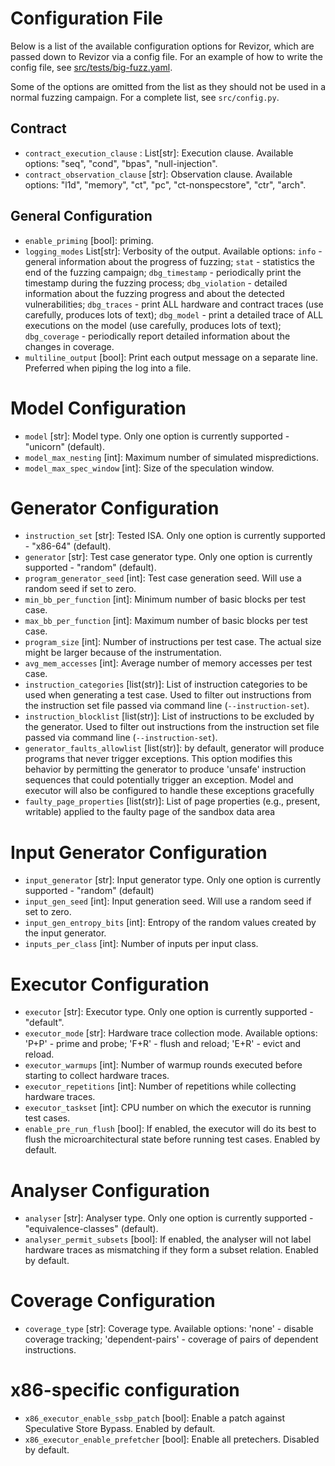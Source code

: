 # Configuration File

Below is a list of the available configuration options for Revizor, which are passed down to Revizor via a config file.
For an example of how to write the config file, see [src/tests/big-fuzz.yaml](src/tests/big-fuzz.yaml).

Some of the options are omitted from the list as they should not be used in a normal fuzzing campaign.
For a complete list, see `src/config.py`.

## Contract

* `contract_execution_clause` : List[str]: Execution clause.
  Available options: "seq", "cond", "bpas", "null-injection".
* `contract_observation_clause` [str]: Observation clause.
  Available options: "l1d", "memory", "ct", "pc", "ct-nonspecstore", "ctr", "arch".

## General Configuration

* `enable_priming` [bool]: priming.
* `logging_modes` List[str]: Verbosity of the output.
  Available options:
  `info` - general information about the progress of fuzzing;
  `stat` - statistics the end of the fuzzing campaign;
  `dbg_timestamp` - periodically print the timestamp during the fuzzing process;
  `dbg_violation` - detailed information about the fuzzing progress and about the detected vulnerabilities;
  `dbg_traces` - print ALL hardware and contract traces (use carefully, produces lots of text);
  `dbg_model` - print a detailed trace of ALL executions on the model (use carefully, produces lots of text);
  `dbg_coverage` - periodically report detailed information about the changes in coverage.
* `multiline_output` [bool]: Print each output message on a separate line.
  Preferred when piping the log into a file.

# Model Configuration

* `model` [str]: Model type.
  Only one option is currently supported - "unicorn" (default).
* `model_max_nesting` [int]: Maximum number of simulated mispredictions.
* `model_max_spec_window` [int]: Size of the speculation window.

# Generator Configuration

* `instruction_set`  [str]: Tested ISA.
  Only one option is currently supported - "x86-64" (default).
* `generator` [str]: Test case generator type.
  Only one option is currently supported - "random" (default).
* `program_generator_seed` [int]: Test case generation seed.
  Will use a random seed if set to zero.
* `min_bb_per_function` [int]: Minimum number of basic blocks per test case.
* `max_bb_per_function` [int]: Maximum number of basic blocks per test case.
* `program_size` [int]: Number of instructions per test case.
  The actual size might be larger because of the instrumentation.
* `avg_mem_accesses` [int]: Average number of memory accesses per test case.
* `instruction_categories` [list(str)]: List of instruction categories to be used when generating a test case.
  Used to filter out instructions from the instruction set file passed via command line (`--instruction-set`).
* `instruction_blocklist` [list(str)]: List of instructions to be excluded by the generator.
  Used to filter out instructions from the instruction set file passed via command line (`--instruction-set`).
* `generator_faults_allowlist` [list(str)]: by default, generator will produce programs that never trigger exceptions. This option modifies this behavior by permitting the generator to produce 'unsafe' instruction sequences that could potentially trigger an exception. Model and executor will also be configured to handle these exceptions gracefully
* `faulty_page_properties` [list(str)]: List of page properties (e.g., present, writable) applied to the faulty page of the sandbox data area

# Input Generator Configuration

* `input_generator` [str]: Input generator type.
  Only one option is currently supported - "random" (default)
* `input_gen_seed` [int]: Input generation seed.
  Will use a random seed if set to zero.
* `input_gen_entropy_bits` [int]: Entropy of the random values created by the input generator.
* `inputs_per_class` [int]: Number of inputs per input class.

# Executor Configuration

* `executor` [str]: Executor type.
  Only one option is currently supported - "default".
* `executor_mode` [str]: Hardware trace collection mode.
  Available options: 'P+P' - prime and probe; 'F+R' - flush and reload; 'E+R' - evict and reload.
* `executor_warmups` [int]: Number of warmup rounds executed before starting to collect hardware traces.
* `executor_repetitions` [int]: Number of repetitions while collecting hardware traces.
* `executor_taskset` [int]: CPU number on which the executor is running test cases.
* `enable_pre_run_flush` [bool]: If enabled, the executor will do its best to flush the microarchitectural state before running test cases.
  Enabled by default.

# Analyser Configuration

* `analyser` [str]: Analyser type.
  Only one option is currently supported - "equivalence-classes" (default).
* `analyser_permit_subsets` [bool]: If enabled, the analyser will not label hardware traces as mismatching if they form a subset relation.
  Enabled by default.

# Coverage Configuration

* `coverage_type` [str]: Coverage type.
  Available options:
  'none' - disable coverage tracking;
  'dependent-pairs' - coverage of pairs of dependent instructions.


# x86-specific configuration

* `x86_executor_enable_ssbp_patch` [bool]: Enable a patch against Speculative Store Bypass.
  Enabled by default.
* `x86_executor_enable_prefetcher` [bool]: Enable all pretechers.
  Disabled by default.

